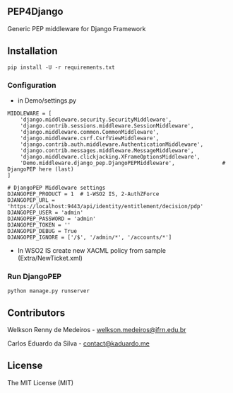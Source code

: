 ## PEP4Django

Generic PEP middleware for Django Framework


## Installation

```
pip install -U -r requirements.txt
```


### Configuration

- in Demo/settings.py

```
MIDDLEWARE = [
    'django.middleware.security.SecurityMiddleware',
    'django.contrib.sessions.middleware.SessionMiddleware',
    'django.middleware.common.CommonMiddleware',
    'django.middleware.csrf.CsrfViewMiddleware',
    'django.contrib.auth.middleware.AuthenticationMiddleware',
    'django.contrib.messages.middleware.MessageMiddleware',
    'django.middleware.clickjacking.XFrameOptionsMiddleware',
    'Demo.middleware.django_pep.DjangoPEPMiddleware',               # DjangoPEP here (last)
]
```

```
# DjangoPEP Middleware settings
DJANGOPEP_PRODUCT = 1  # 1-WSO2 IS, 2-AuthZForce
DJANGOPEP_URL = 'https://localhost:9443/api/identity/entitlement/decision/pdp'
DJANGOPEP_USER = 'admin'
DJANGOPEP_PASSWORD = 'admin'
DJANGOPEP_TOKEN = ''
DJANGOPEP_DEBUG = True
DJANGOPEP_IGNORE = ['/$', '/admin/*', '/accounts/*']
```

- In WSO2 IS create new XACML policy from sample (Extra/NewTicket.xml)


### Run DjangoPEP

```
python manage.py runserver
```


## Contributors

Welkson Renny de Medeiros - <welkson.medeiros@ifrn.edu.br>

Carlos Eduardo da Silva - <contact@kaduardo.me>


## License

The MIT License (MIT)
